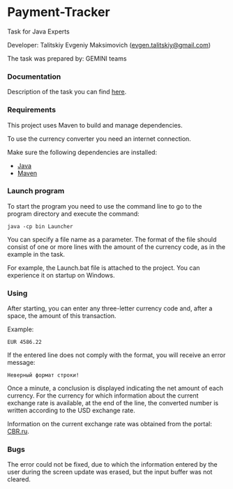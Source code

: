 # Payment-Tracker
Task for Java Experts

Developer: Talitskiy Evgeniy Maksimovich (evgen.talitskiy@gmail.com)

The task was prepared by: GEMINI teams

### Documentation

Description of the task you can find [here][task descr].


### Requirements

This project uses Maven to build and manage dependencies.

To use the currency converter you need an internet connection.

Make sure the following dependencies are installed:

*   [Java][java]
*   [Maven][maven]

### Launch program

To start the program you need to use the command line to go to the program directory and execute the command:

```
java -cp bin Launcher
```

You can specify a file name as a parameter. The format of the file should consist of one or more lines with the amount of the currency code, as in the example in the task.

For example, the Launch.bat file is attached to the project. You can experience it on startup on Windows.

### Using

After starting, you can enter any three-letter currency code and, after a space, the amount of this transaction.

Example:
```
EUR 4586.22
```

If the entered line does not comply with the format, you will receive an error message:
```
Неверный формат строки!
```

Once a minute, a conclusion is displayed indicating the net amount of each currency. For the currency for which information about the current exchange rate is available, at the end of the line, the converted number is written according to the USD exchange rate.

Information on the current exchange rate was obtained from the portal: [CBR.ru][cbr].

### Bugs

The error could not be fixed, due to which the information entered by the user during the screen update was erased, but the input buffer was not cleared.

[task descr]: https://bscideas-my.sharepoint.com/:w:/g/personal/astafyev_bscpraha_cz/EXTNsDv-5z5AhL3FRXnQn2YBMNrTzjwFtGej6H1yPtstZw?rtime=kGeTIvQ_10g
[java]: https://www.oracle.com/technetwork/java/javase/downloads/jdk8-downloads-2133151.html
[maven]: https://maven.apache.org/
[cbr]: https://www.cbr.ru/currency_base/daily/
